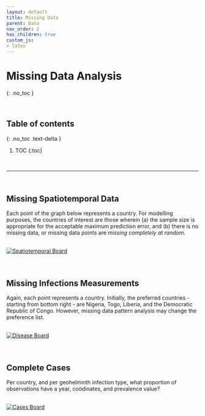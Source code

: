 ```yaml
---
layout: default
title: Missing Data
parent: Data
nav_order: 2
has_children: true
custom_js:
- latex
---
```


# Missing Data Analysis
{: .no_toc }

<br>

## Table of contents
{: .no_toc .text-delta }

1. TOC
{:toc}

<br>

---

<br>

## Missing Spatiotemporal Data

Each point of the graph below represents a country.  For modelling purposes, the countries of interest are 
those wherein (a) the sample size is appropriate for the acceptable maximum prediction error, and (b) there is no missing 
data, or missing data points are *missing completely at random*.

<br>

<div class='tableauPlaceholder' id='viz1658075472872' style='position: relative'>
<noscript><a href='#'><img alt='Spatiotemporal Board ' src='https:&#47;&#47;public.tableau.com&#47;static&#47;images&#47;Mi&#47;MissingSpatiotemporal&#47;SpatiotemporalBoard&#47;1_rss.png' style='border: none' /></a></noscript>
<object class='tableauViz'  style='display:none;'><param name='host_url' value='https%3A%2F%2Fpublic.tableau.com%2F' /> 
<param name='embed_code_version' value='3' /> 
<param name='site_root' value='' />
<param name='name' value='MissingSpatiotemporal&#47;SpatiotemporalBoard' />
<param name='tabs' value='no' />
<param name='toolbar' value='yes' />
<param name='static_image' value='https:&#47;&#47;public.tableau.com&#47;static&#47;images&#47;Mi&#47;MissingSpatiotemporal&#47;SpatiotemporalBoard&#47;1.png' /> 
<param name='animate_transition' value='yes' />
<param name='display_static_image' value='yes' />
<param name='display_spinner' value='yes' />
<param name='display_overlay' value='yes' />
<param name='display_count' value='yes' />
<param name='language' value='en-GB' />
<param name='filter' value='publish=yes' />
</object>
</div>                
<script type='text/javascript'>                    
var divElement = document.getElementById('viz1658075472872');                    
var vizElement = divElement.getElementsByTagName('object')[0];
vizElement.style.width='550px';vizElement.style.height='327px'; 
var scriptElement = document.createElement('script');                    
scriptElement.src = 'https://public.tableau.com/javascripts/api/viz_v1.js';                    
vizElement.parentNode.insertBefore(scriptElement, vizElement);                
</script>

<br>
<br>

## Missing Infections Measurements

Again, each point represents a country.  Initially, the preferred countries - starting from bottom right - are Nigeria, Togo, 
Liberia, and the Democratic Republic of Congo.  However, missing data pattern analysis may change the preference list.

<br>

<div class='tableauPlaceholder' id='viz1658077085455' style='position: relative'>
<noscript><a href='#'><img alt='Disease Board ' src='https:&#47;&#47;public.tableau.com&#47;static&#47;images&#47;Mi&#47;MissingDisease&#47;DiseaseBoard&#47;1_rss.png' style='border: none' /></a></noscript>
<object class='tableauViz'  style='display:none;'><param name='host_url' value='https%3A%2F%2Fpublic.tableau.com%2F' /> 
<param name='embed_code_version' value='3' /> 
<param name='site_root' value='' />
<param name='name' value='MissingDisease&#47;DiseaseBoard' />
<param name='tabs' value='no' />
<param name='toolbar' value='yes' />
<param name='static_image' value='https:&#47;&#47;public.tableau.com&#47;static&#47;images&#47;Mi&#47;MissingDisease&#47;DiseaseBoard&#47;1.png' /> 
<param name='animate_transition' value='yes' />
<param name='display_static_image' value='yes' />
<param name='display_spinner' value='yes' />
<param name='display_overlay' value='yes' />
<param name='display_count' value='yes' />
<param name='language' value='en-GB' />
</object>
</div>                
<script type='text/javascript'>                    
var divElement = document.getElementById('viz1658077085455');                    
var vizElement = divElement.getElementsByTagName('object')[0];                    
vizElement.style.width='350px';vizElement.style.height='427px';                    
var scriptElement = document.createElement('script');                    
scriptElement.src = 'https://public.tableau.com/javascripts/api/viz_v1.js';                    
vizElement.parentNode.insertBefore(scriptElement, vizElement);                
</script>

<br>
<br>

## Complete Cases

Per country, and per geohelminth infection type, what proportion of observations have a year, co&ouml;dinates, and 
prevalence value? 

<br>

<div class='tableauPlaceholder' id='viz1658273153270' style='position: relative'>
<noscript><a href='#'><img alt='Cases Board ' src='https:&#47;&#47;public.tableau.com&#47;static&#47;images&#47;Mi&#47;MissingCases&#47;CasesBoard&#47;1_rss.png' style='border: none' /></a></noscript>
<object class='tableauViz'  style='display:none;'>
<param name='host_url' value='https%3A%2F%2Fpublic.tableau.com%2F' /> 
<param name='embed_code_version' value='3' /> 
<param name='site_root' value='' />
<param name='name' value='MissingCases&#47;CasesBoard' />
<param name='tabs' value='no' /><param name='toolbar' value='yes' />
<param name='static_image' value='https:&#47;&#47;public.tableau.com&#47;static&#47;images&#47;Mi&#47;MissingCases&#47;CasesBoard&#47;1.png' /> 
<param name='animate_transition' value='yes' />
<param name='display_static_image' value='yes' />
<param name='display_spinner' value='yes' />
<param name='display_overlay' value='yes' />
<param name='display_count' value='yes' />
<param name='language' value='en-GB' />
</object>
</div>                
<script type='text/javascript'>                    
var divElement = document.getElementById('viz1658273153270');                    
var vizElement = divElement.getElementsByTagName('object')[0];                    
vizElement.style.width='500px';vizElement.style.height='247px';                    
var scriptElement = document.createElement('script');                    
scriptElement.src = 'https://public.tableau.com/javascripts/api/viz_v1.js';                    
vizElement.parentNode.insertBefore(scriptElement, vizElement);                
</script>

<br>
<br>
<br>
<br>